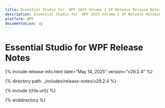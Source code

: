 ```yaml
---
title: Essential Studio for  WPF 2025 Volume 1 SP Release Release Notes  
description: Essential Studio for  WPF 2025 Volume 1 SP Release Release Notes  
platform: WPF
documentation: ug
---
```


# Essential Studio for  WPF  Release Notes  

{% include release-info.html date="May 14, 2025"  version="v29.2.4" %} 

{% directory path: _includes/release-notes/v29.2.4 %}

{% include {{file.url}} %}

{% enddirectory %}